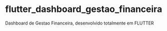 # flutter_dashboard_gestao_financeira
Dashboard de Gestao Financeira, desenvolvido totalmente em FLUTTER
